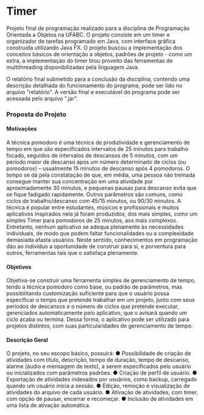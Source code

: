 # Timer

Projeto final de programação realizado para a disciplina de Programação Orientada a Objetos na UFABC. O projeto consiste em um timer e organizador de tarefas programado em Java, com interface gráfica construída utilizando Java FX. O projeto buscou a implementação dos conceitos básicos de orientação a objetos, padrões de projeto - como um extra, a implementação do timer tirou proveito das ferramentas de multithreading disponibilizadas pela linguagem Java.

O relatório final submetido para a conclusão da disciplina, contendo uma descrição detalhada do funcionamento do programa, pode ser lido no arquivo "relatório". A versão final e executável do programa pode ser acessada pelo arquivo ".jar".

### Proposta do Projeto

#### Motivações

A técnica pomodoro é uma técnica de produtividade e gerenciamento de tempo em que são especificados intervalos de 25 minutos para trabalho focado, seguidos de intervalos de descansos de 5 minutos, com um período maior de descanso após um número determinado de ciclos (ou pomodoros) – usualmente 15 minutos de descanso após 4 pomodoros. O tempo se dá pela constatação de que, em média, uma pessoa não treinada consegue manter sua concentração em uma atividade por aproximadamente 30 minutos, e pequenas pausas para descanso evita que se fique fadigado rapidamente. Outros parâmetros são comuns, como ciclos de trabalho/descanso com 45/15 minutos, ou 90/30 minutos.
A técnica é popular entre estudantes, músicos e profissionais e muitos aplicativos inspirados nela já foram produzidos, dos mais simples, como um simples Timer para pomodoros de 25 minutos, aos mais complexos. Entretanto, nenhum aplicativo se adequa plenamente às necessidades individuais, de modo que podem faltar funcionalidades ou a complexidade demasiada afasta usuários. Neste sentido, conhecimentos em programação dão ao indivíduo a oportunidade de construir para si, e porventura para outros, ferramentas tais que o satisfaça plenamente.

#### Objetivos

Objetiva-se construir uma ferramenta simples de gerenciamento de tempo, tendo a técnica pomodoro como base, ou padrão de parâmetros, mas possibilitando customização suficiente para que o usuário possa especificar o tempo que pretende trabalhar em um projeto, junto com seus períodos de descansos e o número de ciclos que pretende executar, gerenciados automaticamente pelo aplicativo, que o avisará quando um ciclo acaba ou termina. Dessa forma, o aplicativo pode ser utilizado para projetos distintos, com suas particularidades de gerenciamento de tempo.

#### Descrição Geral

O projeto, no seu escopo básico, possuirá:
●	Possibilidade de criação de atividades com título, descrição, tempo de duração, tempo de descanso, alarme (áudio e mensagem de texto), a serem especificados pelo usuário ou inicializados com parâmetros padrões.
●	Criação de perfil de usuário.
●	Exportação de atividades indexados por usuários, como backup, carregado quando um usuário inicia a sessão.
●	Edição, remoção e visualização de atividades do arquivo de cada usuário.
●	Ativação de atividades, com timer, com opção de pausar, encerrar e recomeçar.
●	Inclusão de atividades em uma lista de ativação automática.
